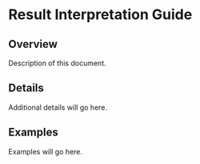 # Result Interpretation Guide

## Overview

Description of this document.

## Details

Additional details will go here.

## Examples

Examples will go here.
